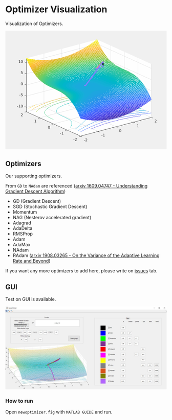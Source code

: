 # Optimizer Visualization

Visualization of Optimizers.

![batch_test](./test/batch.gif)

## Optimizers

Our supporting optimizers.

From `GD` to `NAdam` are referenced ([arxiv 1609.04747 - Understanding Gradient Descent Algorithm](https://arxiv.org/abs/1908.03265))

- GD (Gradient Descent)
- SGD (Stochastic Gradient Descent)
- Momentum
- NAG (Nesterov accelerated gradient)
- Adagrad
- AdaDelta
- RMSProp
- Adam
- AdaMax
- NAdam
- RAdam ([arxiv 1908.03265 - On the Variance of the Adaptive Learning Rate and Beyond](https://arxiv.org/abs/1908.03265))

If you want any more optimizers to add here, please write on [issues](https://github.com/Kitsunetic/Optimizer-Visualization/issues) tab.

## GUI

Test on GUI is available.

![GUI_example](./img/GUI_example.jpg)

### How to run

Open `newoptimizer.fig` with `MATLAB GUIDE` and run.
